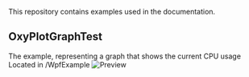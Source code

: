This repository contains examples used in the documentation.

## OxyPlotGraphTest
The example, representing a graph that shows the current CPU usage
<br>Located in /WpfExample
![Preview](http://i.imgur.com/VxTmJ0U.png)
